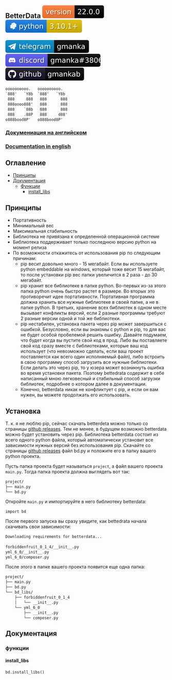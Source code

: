 ## BetterData [![version](svg/version.svg)](https://github.com/gmankab/betterdata) [![python](svg/python.svg)](https://www.python.org)

[![telegram](svg/telegram.svg)](https://t.me/gmanka)
[![discord](svg/discord.svg)](https://discordapp.com/users/396578935540023296)
[![github](svg/github.svg)](https://github.com/gmankab/betterdata)

```
oooooooooo.   oooooooooo.
`888'   `Y8b  `888'   `Y8b
 888     888   888      888
 888oooo888'   888      888
 888    `88b   888      888
 888    .88P   888     d88'
o888bood8P'   o888bood8P'

```

### [Докумениация на английском](https://github.com/gmankab/betterdata/blob/main/readme.md)
### [Documentation in english](https://github.com/gmankab/betterdata/blob/main/readme.md)


## Оглавление
- [Принципы](#принципы)
- [Документация](#документация)
  - [Функции](#функции)
    - [install_libs](#install_libs)

## Принципы


- Портативность
- Минимальный вес
- Максимальная стабильность
- Библиотека не привязана к определенной
операционной системе
- Библиотека поддерживает только последнюю
версию python на момент релиза
- По возможности откажитесь от использования
pip по следующим причинам:
  - pip весит довольно много - 15 мегабайт.
Если вы используете python embeddable на windows,
который тоже весит 15 мегабайт,
то после установки pip вес папки увеличится
в 2 раза - до 30 мегабайт.
  - pip хранит все библиотеке в папке python.
Во-первых из-за этого папка python
очень быстро растет в размере.
Во вторых это противоречит идее портативности.
Портативная программа должна хранить
все нужные библиотеке в своей папке,
а не в папке python.
В третьих, хранение всех библиотек
в одном месте вызывает конфликты версий,
если 2 разные программы требуют 2 разные версии
одной и той же библиотеки.
  - pip нестабилен, установка пакета через pip
может завершиться с ошибкой.
Безусловно, если вы знакомы с python и pip,
то для вас не будет
особой пробелемой решить ошибку.
Давайте подумаем, что будет когда вы
пустите свой код в прод.
Либо вы поставляете свой код сразу
вместе с библиотеками, которые ваш код
использует (что невозможно сделать, если
ваш проект поставляется как всего один
исполняемый файл),
либо встроить в свою программу
способ загрузить все нужные библиотеки.
Если делать это через pip,
то у юзера может возникнуть ошибка
во время установки пакета.
Поэтому bettedrata содержит в себе
написанный мною легковесный и стабильный
способ загрузки библиотек,
подробнее о котором далее в документации.
  - Конечно, betterdata никак
не конфликтует с pip, и если он вам нужен,
вы можете продолжать его использовать.


## Установка
Т. к. я не люблю pip, сейчас скачать betterdeta
можно только со страницы
[github releases](https://github.com/gmankab/betterdata/releases).
Тем не менее, в будущем
возможно betterdata можно будет
установить через pip.
Библиотека betterdata состоит
из всего одного python файла,
который автоматически установит
все зависимости нужных версий без
использования pip.
Скачайте со страницы
[github releases](https://github.com/gmankab/betterdata/releases)
файл bd.py и положите его
в папку вашего python проекта.

Пусть папка проекта будет
называться `project`, а файл
вашего проекта `main.py`.
Тогда папка проекта должна
выглядеть вот так:
```
project/
├── main.py
└── bd.py
```
Откройте `main.py` и импортируйте
в него библиотеку betterdata:
```
import bd
```
После первого запуска вы сразу увидите,
как bettedrata начала скачивать
свои зависимости:
```
Downloading requirements for betterdata...

forbiddenfruit_0_1_4/__init__.py
yml_6_0/__init__.py
yml_6_0/composer.py
```
После этого в папке вашего проекта
появится еще одна папка:
```
project/
├── main.py
├── bd.py
└── bd_libs/
    ├── forbiddenfruit_0_1_4
    │   └── __init__.py
    └── yml_6_0
        ├── __init__.py
        └── composer.py
```

## Документация

### функции

#### install_libs
```python
bd.install_libs()
```
